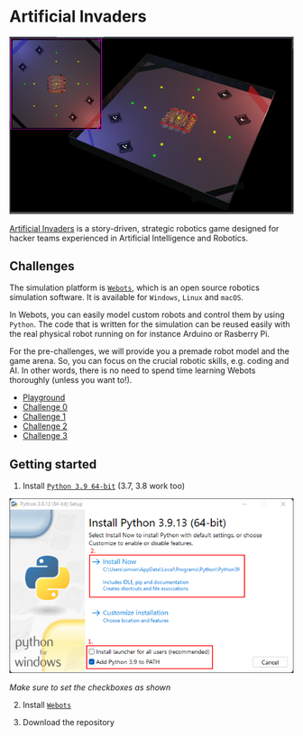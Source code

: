 # Artificial Invaders

![Challenge 3](img/webots%20final.png)

[Artificial Invaders](https://robotuprising.fi/hackathon/artificial-invaders/) is a story-driven, strategic robotics game designed for hacker teams experienced in Artificial Intelligence and Robotics.

## Challenges

The simulation platform is [``Webots``](https://cyberbotics.com/), which is an open source robotics simulation software. It is available for ``Windows``, ``Linux`` and ``macOS``.

In Webots, you can easily model custom robots and control them by using ``Python``. The code that is written for the simulation can be reused easily with the real physical robot running on for instance Arduino or Rasberry Pi.

For the pre-challenges, we will provide you a premade robot model and the game arena. So, you can focus on the crucial robotic skills, e.g. coding and AI. In other words, there is no need to spend time learning Webots thoroughly (unless you want to!).

- [Playground](playground)
- [Challenge 0](challenge_0)
- [Challenge 1](challenge_1)
- [Challenge 2](challenge_2)
- [Challenge 3](challenge_3)

## Getting started

1. Install [``Python 3.9 64-bit``](https://www.python.org/downloads/release/python-3913/) (3.7, 3.8 work too)

![Python Setup](img/python.png)

_Make sure to set the checkboxes as shown_

2. Install [``Webots``](https://cyberbotics.com/)

3. Download the repository
